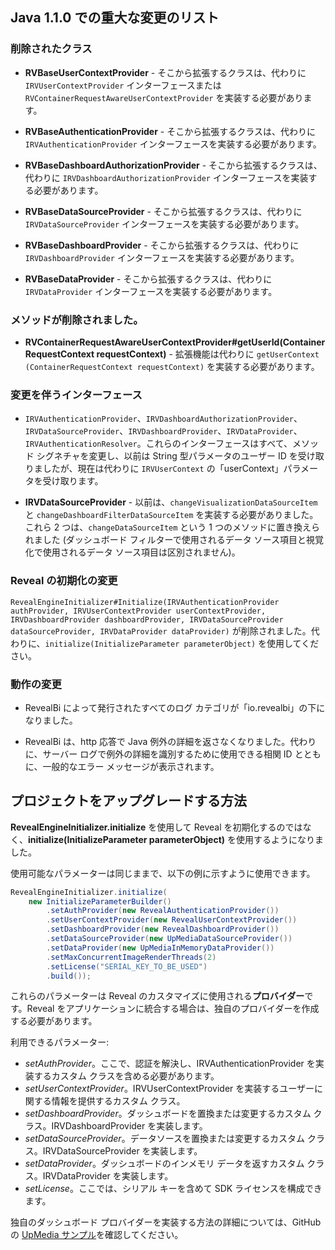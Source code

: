 ## Java 1.1.0 での重大な変更のリスト

### 削除されたクラス

- **RVBaseUserContextProvider** - そこから拡張するクラスは、代わりに `IRVUserContextProvider` インターフェースまたは `RVContainerRequestAwareUserContextProvider` を実装する必要があります。

- **RVBaseAuthenticationProvider** - そこから拡張するクラスは、代わりに `IRVAuthenticationProvider` インターフェースを実装する必要があります。

- **RVBaseDashboardAuthorizationProvider** - そこから拡張するクラスは、代わりに `IRVDashboardAuthorizationProvider` インターフェースを実装する必要があります。

- **RVBaseDataSourceProvider** - そこから拡張するクラスは、代わりに `IRVDataSourceProvider` インターフェースを実装する必要があります。

- **RVBaseDashboardProvider** - そこから拡張するクラスは、代わりに `IRVDashboardProvider` インターフェースを実装する必要があります。

- **RVBaseDataProvider** - そこから拡張するクラスは、代わりに `IRVDataProvider` インターフェースを実装する必要があります。


### メソッドが削除されました。

- **RVContainerRequestAwareUserContextProvider#getUserId(ContainerRequestContext requestContext)** - 拡張機能は代わりに `getUserContext (ContainerRequestContext requestContext)` を実装する必要があります。


### 変更を伴うインターフェース

- `IRVAuthenticationProvider`、`IRVDashboardAuthorizationProvider`、`IRVDataSourceProvider`、`IRVDashboardProvider`、`IRVDataProvider`、`IRVAuthenticationResolver`。これらのインターフェースはすべて、メソッド シグネチャを変更し、以前は String 型パラメータのユーザー ID を受け取りましたが、現在は代わりに `IRVUserContext` の「userContext」パラメータを受け取ります。

- **IRVDataSourceProvider** - 以前は、`changeVisualizationDataSourceItem` と `changeDashboardFilterDataSourceItem` を実装する必要がありました。これら 2 つは、`changeDataSourceItem` という 1 つのメソッドに置き換えられました (ダッシュボード フィルターで使用されるデータ ソース項目と視覚化で使用されるデータ ソース項目は区別されません)。

### Reveal の初期化の変更

`RevealEngineInitializer#Initialize(IRVAuthenticationProvider authProvider, IRVUserContextProvider userContextProvider, IRVDashboardProvider dashboardProvider, IRVDataSourceProvider dataSourceProvider, IRVDataProvider dataProvider)` が削除されました。代わりに、`initialize(InitializeParameter parameterObject)` を使用してください。

### 動作の変更

- RevealBi によって発行されたすべてのログ カテゴリが「io.revealbi」の下になりました。

- RevealBi は、http 応答で Java 例外の詳細を返さなくなりました。代わりに、サーバー ログで例外の詳細を識別するために使用できる相関 ID とともに、一般的なエラー メッセージが表示されます。






## プロジェクトをアップグレードする方法

**RevealEngineInitializer.initialize** を使用して Reveal を初期化するのではなく、**initialize(InitializeParameter parameterObject)** を使用するようになりました。

使用可能なパラメーターは同じままで、以下の例に示すように使用できます。

``` java
RevealEngineInitializer.initialize(
    new InitializeParameterBuilder()
        .setAuthProvider(new RevealAuthenticationProvider())
        .setUserContextProvider(new RevealUserContextProvider())
        .setDashboardProvider(new RevealDashboardProvider())
        .setDataSourceProvider(new UpMediaDataSourceProvider())
        .setDataProvider(new UpMediaInMemoryDataProvider())
        .setMaxConcurrentImageRenderThreads(2)
        .setLicense("SERIAL_KEY_TO_BE_USED")
        .build());
```
これらのパラメーターは Reveal のカスタマイズに使用される**プロバイダー**です。Reveal をアプリケーションに統合する場合は、独自のプロバイダーを作成する必要があります。

利用できるパラメーター:
- *setAuthProvider*。ここで、認証を解決し、IRVAuthenticationProvider を実装するカスタム クラスを含める必要があります。
- *setUserContextProvider*。IRVUserContextProvider を実装するユーザーに関する情報を提供するカスタム クラス。
- *setDashboardProvider*。ダッシュボードを置換または変更するカスタム クラス。IRVDashboardProvider を実装します。
- *setDataSourceProvider*。データソースを置換または変更するカスタム クラス。IRVDataSourceProvider を実装します。
- *setDataProvider*。ダッシュボードのインメモリ データを返すカスタム クラス。IRVDataProvider を実装します。
- *setLicense*。ここでは、シリアル キーを含めて SDK ライセンスを構成できます。

独自のダッシュボード プロバイダーを実装する方法の詳細については、GitHub の [UpMedia サンプル](https://github.com/RevealBi/sdk-samples-java)を確認してください。